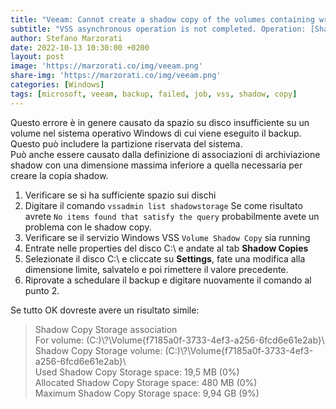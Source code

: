 ```yaml
---
title: "Veeam: Cannot create a shadow copy of the volumes containing writer's data"
subtitle: "VSS asynchronous operation is not completed. Operation: [Shadow copies commit]. Code: [0x8004231f]"
author: Stefano Marzorati
date: 2022-10-13 10:30:00 +0200
layout: post
image: 'https://marzorati.co/img/veeam.png'
share-img: 'https://marzorati.co/img/veeam.png'
categories: [Windows]
tags: [microsoft, veeam, backup, failed, job, vss, shadow, copy]
---
```

Questo errore è in genere causato da spazio su disco insufficiente su un volume nel sistema operativo Windows di cui viene eseguito il backup.   
Questo può includere la partizione riservata del sistema.   
Può anche essere causato dalla definizione di associazioni di archiviazione shadow con una dimensione massima inferiore a quella necessaria per creare la copia shadow.   

1. Verificare se si ha sufficiente spazio sui dischi
2. Digitare il comando `vssadmin list shadowstorage`
Se come risultato avrete `No items found that satisfy the query` probabilmente avete un problema con le shadow copy.
3. Verificare se il servizio Windows VSS `Volume Shadow Copy` sia running
4. Entrate nelle properties del disco C:\ e andate al tab **Shadow Copies**
5. Selezionate il disco C:\ e cliccate su **Settings**, fate una modifica alla dimensione limite, salvatelo e poi rimettere il valore precedente.
6. Riprovate a schedulare il backup e digitare nuovamente il comando al punto 2.

Se tutto OK dovreste avere un risultato simile:   

> Shadow Copy Storage association   
>   For volume: (C:)\\?\Volume{f7185a0f-3733-4ef3-a256-6fcd6e61e2ab}\   
>   Shadow Copy Storage volume: (C:)\\?\Volume{f7185a0f-3733-4ef3-a256-6fcd6e61e2ab}\   
>   Used Shadow Copy Storage space: 19,5 MB (0%)   
>   Allocated Shadow Copy Storage space: 480 MB (0%)   
>   Maximum Shadow Copy Storage space: 9,94 GB (9%)   